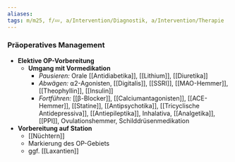 ```yaml
---
aliases: 
tags: m/m25, f/💤, a/Intervention/Diagnostik, a/Intervention/Therapie
---
```

### Präoperatives Management
- **Elektive OP-Vorbereitung**
	- **Umgang mit Vormedikation**
		- *Pausieren:* Orale [[Antidiabetika]], [[Lithium]], [[Diuretika]] 
		- *Abwägen:* ⍺2-Agonisten, [[Digitalis]], [[SSRI]], [[MAO-Hemmer]], [[Theophyllin]], [[Insulin]]
		- *Fortführen:* [[β-Blocker]], [[Calciumantagonisten]], [[ACE-Hemmer]], [[Statine]], [[Antipsychotika]], [[Tricyclische Antidepressiva]], [[Antiepileptika]], Inhalativa, [[Analgetika]], [[PPI]], Ovulationshemmer, Schilddrüsenmedikation
- **Vorbereitung auf Station**
	- [[Nüchtern]]
	- Markierung des OP-Gebiets
	- ggf. [[Laxantien]]